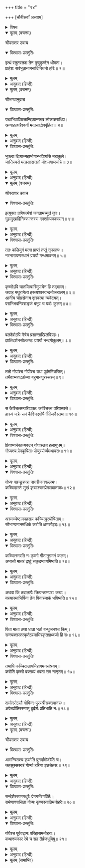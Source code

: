 +++
title = "२४"

+++
[चौबीसवाँ अध्याय]



<details><summary>विषय</summary>

मुचुकुन्दका तपस्याके लिये प्रस्थान और बलरामजीकी व्रजयात्रा
</details>


<details open><summary>मूलम् (वचनम्)</summary>

श्रीपराशर उवाच
</details>

<details open><summary>विश्वास-प्रस्तुतिः</summary>

इत्थं स्तुतस्तदा तेन मुचुकुन्देन धीमता।  
प्राहेशः सर्वभूतानामनादिनिधनो हरिः॥ १॥
</details>

<details><summary>मूलम्</summary>

इत्थं स्तुतस्तदा तेन मुचुकुन्देन धीमता।  
प्राहेशः सर्वभूतानामनादिनिधनो हरिः॥ १॥
</details>

<details><summary>अनुवाद (हिन्दी)</summary>

श्रीपराशरजी बोले—परम बुद्धिमान् राजा मुचुकुन्दके इस प्रकार स्तुति करनेपर सर्वभूतोंके ईश्वर अनादिनिधन भगवान् हरि बोले॥ १॥
</details>

<details open><summary>मूलम् (वचनम्)</summary>

श्रीभगवानुवाच
</details>

<details open><summary>विश्वास-प्रस्तुतिः</summary>

यथाभिवाञ्छितान्दिव्यान्गच्छ लोकान्नराधिप।  
अव्याहतपरैश्वर्यो मत्प्रसादोपबृंहितः॥ २॥
</details>

<details><summary>मूलम्</summary>

यथाभिवाञ्छितान्दिव्यान्गच्छ लोकान्नराधिप।  
अव्याहतपरैश्वर्यो मत्प्रसादोपबृंहितः॥ २॥
</details>

<details><summary>अनुवाद (हिन्दी)</summary>

श्रीभगवान् ने कहा—हे नरेश्वर! तुम अपने अभिमत दिव्य लोकोंको जाओ; मेरी कृपासे तुम्हें अव्याहत परम ऐश्वर्य प्राप्त होगा॥ २॥
</details>

<details open><summary>विश्वास-प्रस्तुतिः</summary>

भुक्त्वा दिव्यान्महाभोगान्भविष्यसि महाकुले।  
जातिस्मरो मत्प्रसादात्ततो मोक्षमवाप्स्यसि॥ ३॥
</details>

<details><summary>मूलम्</summary>

भुक्त्वा दिव्यान्महाभोगान्भविष्यसि महाकुले।  
जातिस्मरो मत्प्रसादात्ततो मोक्षमवाप्स्यसि॥ ३॥
</details>

<details><summary>अनुवाद (हिन्दी)</summary>

वहाँ अत्यन्त दिव्य भोगोंको भोगकर तुम अन्तमें एक महान् कुलमें जन्म लोगे, उस समय तुम्हें अपने पूर्वजन्मका स्मरण रहेगा और फिर मेरी कृपासे तुम मोक्षपद प्राप्त करोगे॥ ३॥
</details>

<details open><summary>मूलम् (वचनम्)</summary>

श्रीपराशर उवाच
</details>

<details open><summary>विश्वास-प्रस्तुतिः</summary>

इत्युक्तः प्रणिपत्येशं जगतामच्युतं नृपः।  
गुहामुखाद्विनिष्क्रान्तस्स ददर्शाल्पकान्नरान्॥ ४॥
</details>

<details><summary>मूलम्</summary>

इत्युक्तः प्रणिपत्येशं जगतामच्युतं नृपः।  
गुहामुखाद्विनिष्क्रान्तस्स ददर्शाल्पकान्नरान्॥ ४॥
</details>

<details><summary>अनुवाद (हिन्दी)</summary>

श्रीपराशरजी बोले—भगवान् के इस प्रकार कहनेपर राजा मुचुकुन्दने जगदीश्वर श्रीअच्युतको प्रणाम किया और गुफासे निकलकर देखा कि लोग बहुत छोटे-छोटे हो गये हैं॥ ४॥
</details>

<details open><summary>विश्वास-प्रस्तुतिः</summary>

ततः कलियुगं मत्वा प्राप्तं तप्तुं नृपस्तपः।  
नरनारायणस्थानं प्रययौ गन्धमादनम्॥ ५॥
</details>

<details><summary>मूलम्</summary>

ततः कलियुगं मत्वा प्राप्तं तप्तुं नृपस्तपः।  
नरनारायणस्थानं प्रययौ गन्धमादनम्॥ ५॥
</details>

<details><summary>अनुवाद (हिन्दी)</summary>

उस समय कलियुगको वर्तमान समझकर राजा तपस्या करनेके लिये श्रीनरनारायणके स्थान गन्धमादनपर्वतपर चले गये॥ ५॥
</details>

<details open><summary>विश्वास-प्रस्तुतिः</summary>

कृष्णोऽपि घातयित्वारिमुपायेन हि तद‍्बलम्।  
जग्राह मथुरामेत्य हस्त्यश्वस्यन्दनोज्ज्वलम्॥ ६॥  
आनीय चोग्रसेनाय द्वारवत्यां न्यवेदयत्।  
पराभिभवनिश्शङ्कं बभूव च यदोः कुलम्॥ ७॥
</details>

<details><summary>मूलम्</summary>

कृष्णोऽपि घातयित्वारिमुपायेन हि तद‍्बलम्।  
जग्राह मथुरामेत्य हस्त्यश्वस्यन्दनोज्ज्वलम्॥ ६॥  
आनीय चोग्रसेनाय द्वारवत्यां न्यवेदयत्।  
पराभिभवनिश्शङ्कं बभूव च यदोः कुलम्॥ ७॥
</details>

<details><summary>अनुवाद (हिन्दी)</summary>

इस प्रकार कृष्णचन्द्रने उपायपूर्वक शत्रुको नष्टकर फिर मथुरामें आ उसकी हाथी, घोड़े और रथादिसे सुशोभित सेनाको अपने वशीभूत किया और उसे द्वारकामें लाकर राजा उग्रसेनको अर्पण कर दिया। तबसे यदुवंश शत्रुओंके दमनसे निःशंक हो गया॥ ६-७॥
</details>

<details open><summary>विश्वास-प्रस्तुतिः</summary>

बलदेवोऽपि मैत्रेय प्रशान्ताखिलविग्रहः।  
ज्ञातिदर्शनसोत्कण्ठः प्रययौ नन्दगोकुलम्॥ ८॥
</details>

<details><summary>मूलम्</summary>

बलदेवोऽपि मैत्रेय प्रशान्ताखिलविग्रहः।  
ज्ञातिदर्शनसोत्कण्ठः प्रययौ नन्दगोकुलम्॥ ८॥
</details>

<details><summary>अनुवाद (हिन्दी)</summary>

हे मैत्रेय! इस सम्पूर्ण विग्रहके शान्त हो जानेपर बलदेवजी अपने बान्धवोंके दर्शनकी उत्कण्ठासे नन्दजीके गोकुलको गये॥ ८॥
</details>

<details open><summary>विश्वास-प्रस्तुतिः</summary>

ततो गोपांश्च गोपीश्च यथा पूर्वममित्रजित्।  
तथैवाभ्यवदत्प्रेम्णा बहुमानपुरस्सरम्॥ ९॥
</details>

<details><summary>मूलम्</summary>

ततो गोपांश्च गोपीश्च यथा पूर्वममित्रजित्।  
तथैवाभ्यवदत्प्रेम्णा बहुमानपुरस्सरम्॥ ९॥
</details>

<details><summary>अनुवाद (हिन्दी)</summary>

वहाँ पहुँचकर शत्रुजित् बलभद्रजीने गोप और गोपियोंका पहलेहीकी भाँति अति आदर और प्रेमके साथ अभिवादन किया॥ ९॥
</details>

<details open><summary>विश्वास-प्रस्तुतिः</summary>

स कैश्चित्सम्परिष्वक्तः कांश्चिच्च परिषस्वजे।  
हास्यं चक्रे समं कैश्चिद‍्गोपैर्गोपीजनैस्तथा॥ १०॥
</details>

<details><summary>मूलम्</summary>

स कैश्चित्सम्परिष्वक्तः कांश्चिच्च परिषस्वजे।  
हास्यं चक्रे समं कैश्चिद‍्गोपैर्गोपीजनैस्तथा॥ १०॥
</details>

<details><summary>अनुवाद (हिन्दी)</summary>

किसीने उनका आलिंगन किया और किसीको उन्होंने गले लगाया तथा किन्हीं गोप और गोपियोंके साथ उन्होंने हास-परिहास किया॥ १०॥
</details>

<details open><summary>विश्वास-प्रस्तुतिः</summary>

प्रियाण्यनेकान्यवदन् गोपास्तत्र हलायुधम्।  
गोप्यश्च प्रेमकुपिताः प्रोचुस्सेर्ष्यमथापराः॥ ११॥
</details>

<details><summary>मूलम्</summary>

प्रियाण्यनेकान्यवदन् गोपास्तत्र हलायुधम्।  
गोप्यश्च प्रेमकुपिताः प्रोचुस्सेर्ष्यमथापराः॥ ११॥
</details>

<details><summary>अनुवाद (हिन्दी)</summary>

गोपोंने बलरामजीसे अनेकों प्रिय वचन कहे तथा गोपियोंमेंसे कोई प्रणयकुपित होकर बोलीं और किन्हींने उपालम्भयुक्त बातें की॥ ११॥
</details>

<details open><summary>विश्वास-प्रस्तुतिः</summary>

गोप्यः पप्रच्छुरपरा नागरीजनवल्लभः।  
कच्चिदास्ते सुखं कृष्णश्चलप्रेमलवात्मकः॥ १२॥
</details>

<details><summary>मूलम्</summary>

गोप्यः पप्रच्छुरपरा नागरीजनवल्लभः।  
कच्चिदास्ते सुखं कृष्णश्चलप्रेमलवात्मकः॥ १२॥
</details>

<details><summary>अनुवाद (हिन्दी)</summary>

किन्हीं अन्य गोपियोंने पूछा—चंचल एवं अल्प प्रेम करना ही जिनका स्वभाव है, वे नगर-नारियोंके प्राणाधार कृष्ण तो आनन्दमें हैं न?॥ १२॥
</details>

<details open><summary>विश्वास-प्रस्तुतिः</summary>

अस्मच्चेष्टामपहसन्न कच्चित्पुरयोषिताम्।  
सौभाग्यमानमधिकं करोति क्षणसौहृदः॥ १३॥
</details>

<details><summary>मूलम्</summary>

अस्मच्चेष्टामपहसन्न कच्चित्पुरयोषिताम्।  
सौभाग्यमानमधिकं करोति क्षणसौहृदः॥ १३॥
</details>

<details><summary>अनुवाद (हिन्दी)</summary>

वे क्षणिक स्नेहवाले नन्दनन्दन हमारी चेष्टाओंका उपहास करते हुए क्या नगरकी महिलाओंके सौभाग्यका मान नहीं बढ़ाया करते?॥ १३॥
</details>

<details open><summary>विश्वास-प्रस्तुतिः</summary>

कच्चित्स्मरति नः कृष्णो गीतानुगमनं कलम्।  
अप्यसौ मातरं द्रष्टुं सकृदप्यागमिष्यति॥ १४॥
</details>

<details><summary>मूलम्</summary>

कच्चित्स्मरति नः कृष्णो गीतानुगमनं कलम्।  
अप्यसौ मातरं द्रष्टुं सकृदप्यागमिष्यति॥ १४॥
</details>

<details><summary>अनुवाद (हिन्दी)</summary>

क्या कृष्णचन्द्र कभी हमारे गीतानुयायी मनोहर स्वरका स्मरण करते हैं? क्या वे एक बार अपनी माताको भी देखनके लिये यहाँ आवेंगे?॥ १४॥
</details>

<details open><summary>विश्वास-प्रस्तुतिः</summary>

अथवा किं तदालापैः क्रियन्तामपराः कथाः।  
यस्यास्माभिर्विना तेन विनास्माकं भविष्यति॥ १५॥
</details>

<details><summary>मूलम्</summary>

अथवा किं तदालापैः क्रियन्तामपराः कथाः।  
यस्यास्माभिर्विना तेन विनास्माकं भविष्यति॥ १५॥
</details>

<details><summary>अनुवाद (हिन्दी)</summary>

अथवा अब उनकी बात करनेसे हमें क्या प्रयोजन है, कोई और बात करो। जब उनकी हमारे बिना निभ गयी तो हम भी उनके बिना निभा ही लेंगी॥ १५॥
</details>

<details open><summary>विश्वास-प्रस्तुतिः</summary>

पिता माता तथा भ्राता भर्ता बन्धुजनश्च किम्।  
सन्त्यक्तस्तत्कृतेऽस्माभिरकृतज्ञध्वजो हि सः॥ १६॥
</details>

<details><summary>मूलम्</summary>

पिता माता तथा भ्राता भर्ता बन्धुजनश्च किम्।  
सन्त्यक्तस्तत्कृतेऽस्माभिरकृतज्ञध्वजो हि सः॥ १६॥
</details>

<details><summary>अनुवाद (हिन्दी)</summary>

क्या माता, क्या पिता, क्या बन्धु, क्या पति और क्या कुटुम्बके लोग? हमने उनके लिये सभीको छोड़ दिया, किन्तु वे तो अकृतज्ञोंकी ध्वजा ही निकले॥ १६॥
</details>

<details open><summary>विश्वास-प्रस्तुतिः</summary>

तथापि कच्चिदालापमिहागमनसंश्रयम्।  
करोति कृष्णो वक्तव्यं भवता राम नानृतम्॥ १७॥
</details>

<details><summary>मूलम्</summary>

तथापि कच्चिदालापमिहागमनसंश्रयम्।  
करोति कृष्णो वक्तव्यं भवता राम नानृतम्॥ १७॥
</details>

<details><summary>अनुवाद (हिन्दी)</summary>

तथापि बलरामजी! सच-सच बतलाइये क्या कृष्ण कभी यहाँ आनेके विषयमें भी कोई बातचीत करते हैं?॥ १७॥
</details>

<details open><summary>विश्वास-प्रस्तुतिः</summary>

दामोदरोऽसौ गोविन्दः पुरस्त्रीसक्तमानसः।  
अपेतप्रीतिरस्मासु दुर्दर्शः प्रतिभाति नः॥ १८॥
</details>

<details><summary>मूलम्</summary>

दामोदरोऽसौ गोविन्दः पुरस्त्रीसक्तमानसः।  
अपेतप्रीतिरस्मासु दुर्दर्शः प्रतिभाति नः॥ १८॥
</details>

<details><summary>अनुवाद (हिन्दी)</summary>

हमें ऐसा प्रतीत होता है कि दामोदर कृष्णका चित्त नागरी-नारियोंमें फँस गया है; हममें अब उनकी प्रीति नहीं है, अतः अब हमें तो उनका दर्शन दुर्लभ ही जान पड़ता है॥ १८॥
</details>

<details open><summary>मूलम् (वचनम्)</summary>

श्रीपराशर उवाच
</details>

<details open><summary>विश्वास-प्रस्तुतिः</summary>

आमन्त्रितश्च कृष्णेति पुनर्दामोदरेति च।  
जहसुस्सस्वरं गोप्यो हरिणा हृतचेतसः॥ १९॥
</details>

<details><summary>मूलम्</summary>

आमन्त्रितश्च कृष्णेति पुनर्दामोदरेति च।  
जहसुस्सस्वरं गोप्यो हरिणा हृतचेतसः॥ १९॥
</details>

<details><summary>अनुवाद (हिन्दी)</summary>

श्रीपराशरजी बोले—तदनन्तर श्रीहरिने जिनका चित्त हर लिया है, वे गोपियाँ बलरामजीको कृष्ण और दामोदर कहकर सम्बोधन करने लगीं और फिर उच्चस्वरसे हँसने लगीं॥ १९॥
</details>

<details open><summary>विश्वास-प्रस्तुतिः</summary>

सन्देशैस्साममधुरैः प्रेमगर्भैरगर्वितैः।  
रामेणाश्वासिता गोप्यः कृष्णस्यातिमनोहरैः॥ २०॥
</details>

<details><summary>मूलम्</summary>

सन्देशैस्साममधुरैः प्रेमगर्भैरगर्वितैः।  
रामेणाश्वासिता गोप्यः कृष्णस्यातिमनोहरैः॥ २०॥
</details>

<details><summary>अनुवाद (हिन्दी)</summary>

तब बलभद्रजीने कृष्णचन्द्रका अति मनोहर और शान्तिमय, प्रेमगर्भित और गर्वहीन सन्देश सुनाकर गोपियोंको सान्त्वना दी॥ २०॥
</details>

<details open><summary>विश्वास-प्रस्तुतिः</summary>

गोपैश्च पूर्ववद्रामः परिहासमनोहराः।  
कथाश्चकार रेमे च सह तैर्व्रजभूमिषु॥ २१॥
</details>

<details><summary>मूलम्</summary>

गोपैश्च पूर्ववद्रामः परिहासमनोहराः।  
कथाश्चकार रेमे च सह तैर्व्रजभूमिषु॥ २१॥
</details>

<details><summary>अनुवाद (हिन्दी)</summary>

तथा गोपोंके साथ हास्य करते हुए उन्होंने पहलेकी भाँति बहुत-सी मनोहर बातें कीं और उनके साथ व्रजभूमिमें नाना प्रकारकी लीलाएँ करते रहे॥ २१॥
</details>

<details><summary>मूलम् (समाप्तिः)</summary>

इति श्रीविष्णुपुराणे पञ्चमेंऽशे चतुर्विंशोऽध्यायः॥ २४॥
</details>
